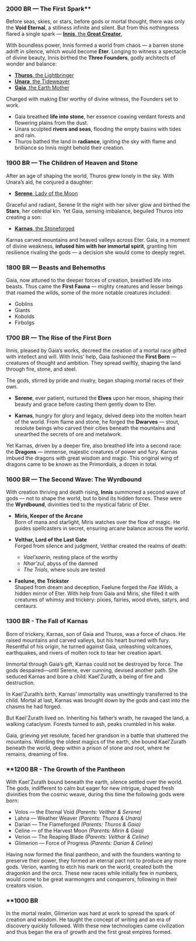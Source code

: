 ### 2000 BR — The First Spark**

Before seas, skies, or stars, before gods or mortal thought, there was only the **Void Eternal**, a stillness infinite and silent. But from this nothingness flared a single spark — [**Innis**, the **Great Creator**.](Innis.md)

With boundless power, Innis formed a world from chaos — a barren stone adrift in silence, which would become **Eter**. Longing to witness a spectacle of divine beauty, Innis birthed the **Three Founders**, godly architects of wonder and balance:

- [**Thuros**, the Lightbringer](Thuros.md)
- [**Unara**, the Tideweaver](Unara.md)
- [**Gaia**, the Earth Mother](Gaia.md)

Charged with making Eter worthy of divine witness, the Founders set to work.

- Gaia breathed **life into stone**, her essence coaxing verdant forests and flowering plains from the dust.
- Unara sculpted **rivers and seas**, flooding the empty basins with tides and rain.
- Thuros bathed the land in **radiance**, igniting the sky with flame and brilliance so Innis might behold their creation.
### **1900 BR — The Children of Heaven and Stone**

After an age of shaping the world, Thuros grew lonely in the sky. With Unara’s aid, he conjured a daughter:

- [**Serene**, Lady of the Moon](Serene.md)

Graceful and radiant, Serene lit the night with her silver glow and birthed the **Stars**, her celestial kin. Yet Gaia, sensing imbalance, beguiled Thuros into creating a son:

- [**Karnas**, the Stoneforged](Karnas.md)

Karnas carved mountains and heaved valleys across Eter. Gaia, in a moment of divine weakness, **infused him with her immortal spirit**, granting him resilience rivaling the gods — a decision she would come to deeply regret.
### **1800 BR — Beasts and Behemoths**

Gaia, now attuned to the deeper forces of creation, breathed life into beasts. Thus came the **First Fauna** — mighty creatures and lesser beings that roamed the wilds, some of the more notable creatures included:
- Goblins
- Giants
- Kobolds
- Firbolgs
### **1700 BR — The Rise of the First Born**

Innis, pleased by Gaia’s works, decreed the creation of a mortal race gifted with intellect and will. With Innis’ help, Gaia fashioned the **First Born** — creatures of thought and ambition. They spread swiftly, shaping the land through fire, stone, and steel.

The gods, stirred by pride and rivalry, began shaping mortal races of their own.

- **Serene**, ever patient, nurtured the **Elves** upon her moon, shaping their beauty and grace before casting them gently down to Eter.

- **Karnas**, hungry for glory and legacy, delved deep into the molten heart of the world. From flame and stone, he forged the **Dwarves** — stout, resolute beings who carved their cities beneath the mountains and unearthed the secrets of ore and metalwork.

Yet Karnas, driven by a deeper fire, also breathed life into a second race: the **Dragons** — immense, majestic creatures of power and fury. Karnas imbued the dragons with great wisdom and magic. This original wing of dragons came to be known as the Primordials, a dozen in total.
### **1600 BR — The Second Wave: The Wyrdbound**

With creation thriving and death rising, **Innis** summoned a second wave of gods — not to shape the world, but to bind its hidden forces. These were the **Wyrdbound**, divinities tied to the mystical fabric of Eter.

- **Miris, Keeper of the Arcane**  
    Born of mana and starlight, Miris watches over the flow of magic. He guides spellcasters in secret, ensuring arcane balance across the world.
    
- **Velthar, Lord of the Last Gate**  
    Forged from silence and judgment, Velthar created the realms of death:
    
    - _Vael’saerin_, resting place of the worthy
    - _Nhar’zul_, abyss of the damned
    - _The Trials_, where souls are tested
    
- **Faelune, the Trickster**  
    Shaped from dream and deception, Faelune forged the _Fae Wilds_, a hidden mirror of Eter. With help from Gaia and Miris, she filled it with creatures of whimsy and trickery: pixies, fairies, wood elves, satyrs, and centaurs.
### **1300 BR - The Fall of Karnas**

Born of trickery, Karnas, son of Gaia and Thuros, was a force of chaos. He raised mountains and carved valleys, but his heart burned with fury. Resentful of his origin, he turned against Gaia, unleashing volcanoes, earthquakes, and rivers of molten rock to tear her creation apart.

Immortal through Gaia’s gift, Karnas could not be destroyed by force. The gods despaired—until Serene, ever cunning, devised another path. She seduced Karnas and bore a child: Kael'Zurath, a being of fire and destruction.

In Kael'Zurath’s birth, Karnas’ immortality was unwittingly transferred to the child. Mortal at last, Karnas was brought down by the gods and cast into the chasms he had forged.

But Kael'Zurath lived on. Inheriting his father’s wrath, he ravaged the land, a walking cataclysm. Forests turned to ash, peaks crumbled in his wake.

Gaia, grieving yet resolute, faced her grandson in a battle that shattered the mountains. Wielding the oldest magics of the earth, she bound Kael'Zurath beneath the world, deep within a prison of stone and root, where he remains, dreaming of fire.

### **1200 BR - The Growth of the Pantheon

With Kael'Zurath bound beneath the earth, silence settled over the world. The gods, indifferent to calm but eager for new intrigue, shaped fresh divinities from the cosmic weave, during this time the following gods were born:

- Volos  —  the Eternal Void *(Parents: Velthar & Serene)*
- Lahna  —  Weather Weaver *(Parents: Thuros & Unara)*
- Darian  —  The Flameforged *(Parents: Thuros & Gaia)*
- Celine  —  of the Harvest Moon *(Parents: Mirin & Gaia)*
- Verion  —  The Reaping Blade *(Parents: Velthar & Celine)*
- Glimerion  —  Force of Progress *(Parents: Darian & Celine)*

Having now formed the final pantheon, and with the founders wanting to preserve their power, they formed an eternal pact not to produce any more gods. Verion, wanting to etch his mark on the world, created both the dragonkin and the orcs. These new races while initially few in numbers, would come to be great warmongers and conquerors, following in their creators vision.
### **1000 BR

In the mortal realm, Glimerion was hard at work to spread the spark of creation and wisdom. He taught the concept of writing and an era of discovery quickly followed. With these new technologies came civilization and thus began the era of growth and the first great empires formed.

